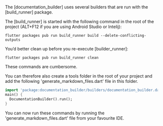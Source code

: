 [//]: # (This file was generated from: doc/templates/05-Generating-Documentation-Files.mdt using the documentation_builder package on: 2021-09-08 14:21:59.509211.)
<a id='lib-builders-documentation-builder-dart-documentationbuilder-run'></a>The [documentation_builder] uses several builders that are run with the [build_runner] package.

The [build_runner] is started with the following command in the root of the project (ALT+F12 if you are using Android Studio or Intelij):
```
flutter packages pub run build_runner build --delete-conflicting-outputs
```

You’d better clean up before you re-execute [builder_runner]:
```
flutter packages pub run build_runner clean
```


These commands are cumbersome.

You can therefore also create a tools folder in the root of your project and add the following 'generate_markdown_files.dart' file in this folder.

<a id='tools-generate-markdown-files-dart'></a>
```dart
import 'package:documentation_builder/builders/documentation_builder.dart';main() {
  DocumentationBuilder().run();
}
```


You can now run these commands by running the 'generate_markdown_files.dart' file from your favourite IDE.